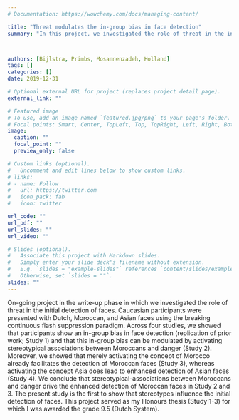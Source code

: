 ```yaml
---
# Documentation: https://wowchemy.com/docs/managing-content/

title: "Threat modulates the in-group bias in face detection"
summary: "In this project, we investigated the role of threat in the initial detection of faces. Across four studies we showed that priming participants with stereotype-congruent primes facilitates the detection of out-groups stereotypically associated with threat, but not of other out-groups."



authors: [Bijlstra, Primbs, Mosannenzadeh, Holland]
tags: []
categories: []
date: 2019-12-31

# Optional external URL for project (replaces project detail page).
external_link: ""

# Featured image
# To use, add an image named `featured.jpg/png` to your page's folder.
# Focal points: Smart, Center, TopLeft, Top, TopRight, Left, Right, BottomLeft, Bottom, BottomRight.
image:
  caption: ""
  focal_point: ""
  preview_only: false

# Custom links (optional).
#   Uncomment and edit lines below to show custom links.
# links:
# - name: Follow
#   url: https://twitter.com
#   icon_pack: fab
#   icon: twitter

url_code: ""
url_pdf: ""
url_slides: ""
url_video: ""

# Slides (optional).
#   Associate this project with Markdown slides.
#   Simply enter your slide deck's filename without extension.
#   E.g. `slides = "example-slides"` references `content/slides/example-slides.md`.
#   Otherwise, set `slides = ""`.
slides: ""
---
```

On-going project in the write-up phase in which we investigated the role of threat in the initial detection of faces. Caucasian participants were presented with Dutch, Moroccan, and Asian faces using the breaking continuous flash suppression paradigm. Across four studies, we showed that participants show an in-group bias in face detection (replication of prior work; Study 1) and that this in-group bias can be modulated by activating stereotypical associations between Moroccans and danger (Study 2). Moreover, we showed that merely activating the concept of Morocco already facilitates the detection of Moroccan faces (Study 3), whereas activating the concept Asia does lead to enhanced detection of Asian faces (Study 4). We conclude that stereotypical-associations between Moroccans and danger drive the enhanced detection of Moroccan faces in Study 2 and 3. The present study is the first to show that stereotypes influence the initial detection of faces. This project served as my Honours thesis (Study 1-3) for which I was awarded the grade 9.5 (Dutch System).